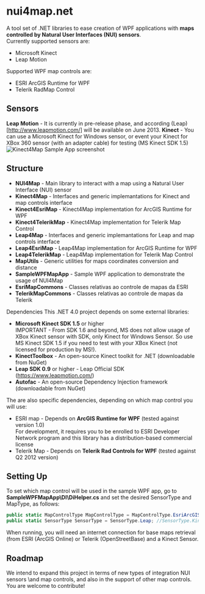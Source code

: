 nui4map.net
==========
A tool set of .NET libraries to ease creation of WPF applications with **maps controlled by Natural User Interfaces (NUI) sensors**.   
Currently supported sensors are:
* Microsoft Kinect
* Leap Motion 

Supported WPF map controls are:
* ESRI ArcGIS Runtime for WPF
* Telerik RadMap Control

Sensors
----------
**Leap Motion** - It is currently in pre-release phase, and according (Leap)[http://www.leapmotion.com/] will be available on June 2013. 
**Kinect** - You can use a Microsoft Kinect for Windows sensor, or event your Kinect for XBox 360 sensor (with an adapter cable) for testing (MS Kinect SDK 1.5)
![Kinect4Map Sample App screenshot](https://raw.github.com/gabrielspmoreira/kinect4map/master/resources/screenshot_demoapp.png) 

Structure
----------
* **NUI4Map** - Main library to interact with a map using a Natural User Interface (NUI) sensor
* **Kinect4Map** - Interfaces and generic implemantations for Kinect and map controls interface
* **Kinect4EsriMap** - Kinect4Map implementation for ArcGIS Runtime for WPF
* **Kinect4TelerikMap** - Kinect4Map implementation for Telerik Map Control
* **Leap4Map** - Interfaces and generic implemantations for Leap and map controls interface
* **Leap4EsriMap** - Leap4Map implementation for ArcGIS Runtime for WPF
* **Leap4TelerikMap** - Leap4Map implementation for Telerik Map Control
* **MapUtils** - Generic utilities for maps coordinates conversion and distance
* **SampleWPFMapApp** - Sample WPF application to demonstrate the usage of NUI4Map
* **EsriMapCommons** - Classes relativas ao controle de mapas da ESRI
* **TelerikMapCommons** - Classes relativas ao controle de mapas da Telerik


Dependencies
This .NET 4.0 project depends on some external libraries:

* **Microsoft Kinect SDK 1.5** or higher    
IMPORTANT - From SDK 1.6 and beyond, MS does not allow usage of XBox Kinect sensor with SDK, only Kinect for Windows Sensor. So use MS Kinect SDK 1.5 if you need to test with your XBox Kinect (not licensed for production by MS!).
* **KinectToolbox** - An open-source Kinect toolkit for .NET (downloadable from NuGet)
* **Leap SDK 0.9** or higher - Leap Official SDK (https://www.leapmotion.com/)
* **Autofac** - An open-source Dependency Injection framework (downloadable from NuGet)

The are also specific dependencies, depending on which map control you will use:
* ESRI map - Depends on **ArcGIS Runtime for WPF** (tested against version 1.0)    
For development, it requires you to be enrolled to ESRI Developer Network program and this library has a distribution-based commercial license
* Telerik Map - Depends on **Telerik Rad Controls for WPF** (tested against Q2 2012 version)

Setting Up
----------
To set which map control will be used in the sample WPF app, go to **SampleWPFMapApp\DI\DiHelper.cs** and set the desired SensorType and MapType, as follows:

```csharp
public static MapControlType MapControlType = MapControlType.EsriArcGISRuntime; //MapControlType.TelerikRadControl
public static SensorType SensorType = SensorType.Leap; //SensorType.Kinect
```

When running, you will need an internet connection for base maps retrieval (from ESRI (ArcGIS Online) or Telerik (OpenStreetBase) and a Kinect Sensor.

Roadmap
----------
We intend to expand this project in terms of new types of integration NUI sensors \and map controls, and also in the support of other map controls.   
You are welcome to contribute!
